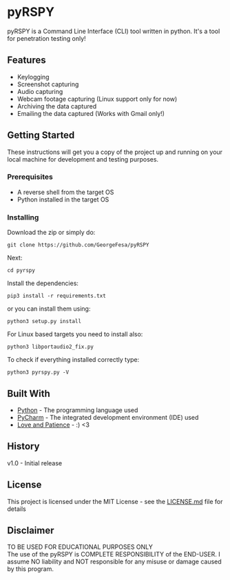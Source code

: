 # pyRSPY

pyRSPY is a Command Line Interface (CLI) tool written in python. It's a tool for penetration testing only!

## Features

* Keylogging
* Screenshot capturing
* Audio capturing
* Webcam footage capturing (Linux support only for now)
* Archiving the data captured
* Emailing the data captured (Works with Gmail only!)

## Getting Started

These instructions will get you a copy of the project up and running on your local machine for development and testing purposes.

### Prerequisites

* A reverse shell from the target OS
* Python installed in the target OS

### Installing

Download the zip or simply do:

```
git clone https://github.com/GeorgeFesa/pyRSPY
```

Next: 

```
cd pyrspy
```

Install the dependencies:
```
pip3 install -r requirements.txt
```

or you can install them using:

```
python3 setup.py install
```

For Linux based targets you need to install also:

```
python3 libportaudio2_fix.py
```

To check if everything installed correctly type:

```
python3 pyrspy.py -V
```

## Built With

* [Python](https://www.python.org/) - The programming language used
* [PyCharm](https://www.jetbrains.com/pycharm/) - The integrated development environment (IDE) used
* [Love and Patience](https://github.com/GeorgeFesa/pyRSPY) - :) <3

## History

v1.0 - Initial release

## License

This project is licensed under the MIT License - see the [LICENSE.md](LICENSE.md) file for details

## Disclaimer

TO BE USED FOR EDUCATIONAL PURPOSES ONLY \
The use of the pyRSPY is COMPLETE RESPONSIBILITY of the END-USER. 
I assume NO liability and NOT responsible for any misuse or damage caused by this program. 